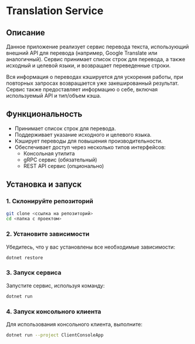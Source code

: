 # Translation Service

## Описание

Данное приложение реализует сервис перевода текста, использующий внешний API для перевода (например, Google Translate или аналогичный). Сервис принимает список строк для перевода, а также исходный и целевой языки, и возвращает переведенные строки.

Вся информация о переводах кэшируется для ускорения работы, при повторных запросах возвращается уже закешированный результат. Сервис также предоставляет информацию о себе, включая используемый API и тип/объем кэша.

## Функциональность

- Принимает список строк для перевода.
- Поддерживает указание исходного и целевого языка.
- Кэширует переводы для повышения производительности.
- Обеспечивает доступ через несколько типов интерфейсов:
  - Консольная утилита
  - gRPC сервис (обязательный)
  - REST API сервис (опционально)

## Установка и запуск

### 1. Склонируйте репозиторий

```bash
git clone <ссылка на репозиторий>
cd <папка с проектом>
```
### 2. Установите зависимости

Убедитесь, что у вас установлены все необходимые зависимости:

```bash
dotnet restore
```
### 3. Запуск сервиса

Запустите сервис, используя команду:

```bash
dotnet run
```
### 4. Запуск консольного клиента

Для использования консольного клиента, выполните:

```bash
dotnet run --project ClientConsoleApp
```


